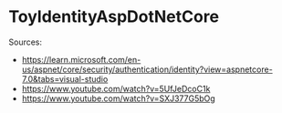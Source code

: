 # ToyIdentityAspDotNetCore

Sources:
- https://learn.microsoft.com/en-us/aspnet/core/security/authentication/identity?view=aspnetcore-7.0&tabs=visual-studio
- https://www.youtube.com/watch?v=5UfJeDcoC1k
- https://www.youtube.com/watch?v=SXJ377G5bOg
